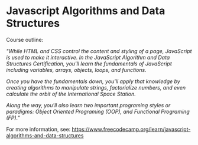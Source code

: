 # Javascript Algorithms and Data Structures

Course outline:

<i>"While HTML and CSS control the content and styling of a page, JavaScript is used to make it interactive. In the JavaScript Algorithm and Data Structures Certification, you'll learn the fundamentals of JavaScript including variables, arrays, objects, loops, and functions.</i>

<i>Once you have the fundamentals down, you'll apply that knowledge by creating algorithms to manipulate strings, factorialize numbers, and even calculate the orbit of the International Space Station.</i>

<i>Along the way, you'll also learn two important programing styles or paradigms: Object Oriented Programing (OOP), and Functional Programing (FP)."</i>

For more information, see: https://www.freecodecamp.org/learn/javascript-algorithms-and-data-structures
